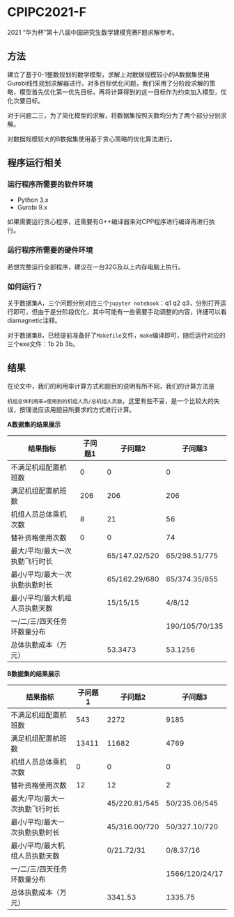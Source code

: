 # CPIPC2021-F
2021 “华为杯”第十八届中国研究生数学建模竞赛F题求解参考。
## 方法

建立了基于0-1整数规划的数学模型，求解上对数据规模较小的A数据集使用Gurobi线性规划求解器进行。对多目标优化问题，我们采用了分阶段求解的策略，模型首先优化第一优先目标，再将计算得到的这一目标作为约束加入模型，优化次要目标。

对于问题二三，为了简化模型的求解，将数据集按照天数均分为了两个部分分别求解。

对数据规模较大的B数据集使用基于贪心策略的优化算法进行。

## 程序运行相关

### 运行程序所需要的软件环境

- Python 3.x
- Gurobi 9.x

如果需要运行贪心程序，还需要有G++编译器来对CPP程序进行编译再进行执行。

### 运行程序所需要的硬件环境

若想完整运行全部程序，建议在一台32G及以上内存电脑上执行。

### 如何运行？

关于数据集A，三个问题分别对应三个`jupyter notebook`：q1 q2 q3，分别打开运行即可，但由于是分阶段优化，其中可能有一些需要手动调整的内容，详细可以看diamagnetic注释。

对于数据集B，已经提前准备好了`Makefile`文件，`make`编译即可，随后运行对应的三个exe文件：1b 2b 3b。

## 结果

在论文中，我们的利用率计算方式和题目的说明有所不同，我们的计算方法是

`机组总体利用率=使用到的机组人员/总机组人员数`，这里有些不妥，是一个比较大的失误，按理说应该用题目所要求的方式进行计算。

**A数据集的结果展示**

| 结果指标                       | 子问题1 | 子问题2       | 子问题3        |
| ------------------------------ | ------- | ------------- | -------------- |
| 不满足机组配置航班数           | 0       | 0             | 0              |
| 满足机组配置航班数             | 206     | 206           | 206            |
| 机组人员总体乘机次数           | 8       | 21            | 56             |
| 替补资格使用次数               | 0       | 0             | 74             |
| 最大/平均/最大一次执勤飞行时长 |         | 65/147.02/520 | 65/298.51/775  |
| 最小/平均/最大一次执勤执勤时长 |         | 65/162.29/680 | 65/374.35/855  |
| 最小/平均/最大机组人员执勤天数 |         | 15/15/15      | 4/8/12         |
| 一/二/三/四天任务环数量分布    |         |               | 190/105/70/135 |
| 总体执勤成本（万元）           |         | 53.3473       | 53.1256        |

**B数据集的结果展示**

| 结果指标                       | 子问题1 | 子问题2       | 子问题3        |
| ------------------------------ | ------- | ------------- | -------------- |
| 不满足机组配置航班数           | 543     | 2272          | 9185           |
| 满足机组配置航班数             | 13411   | 11682         | 4769           |
| 机组人员总体乘机次数           | 0       | 0             | 0              |
| 替补资格使用次数               | 12      | 12            | 2              |
| 最大/平均/最大一次执勤飞行时长 |         | 45/220.81/545 | 50/235.06/545  |
| 最小/平均/最大一次执勤执勤时长 |         | 45/316.00/720 | 50/327.10/720  |
| 最小/平均/最大机组人员执勤天数 |         | 0/21.72/31    | 0/8.37/16      |
| 一/二/三/四天任务环数量分布    |         |               | 1566/120/24/17 |
| 总体执勤成本（万元）           |         | 3341.53       | 1335.75        |


